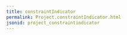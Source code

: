 ```yaml
---
title: constraintIndicator
permalink: Project.constraintIndicator.html
jsonid: project_constraintindicator
---
```


